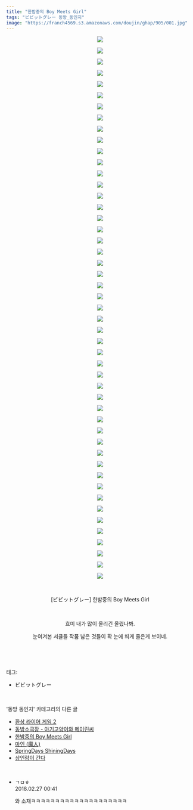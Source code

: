 ```yaml
---
title: "한밤중의 Boy Meets Girl"
tags: "ビビットグレー 동방_동인지"
image: "https://franch4569.s3.amazonaws.com/doujin/ghap/905/001.jpg"
---
```

<div class="article">
<p style="text-align: center; clear: none; float: none;"><img src="{{ site.imgserver2 }}/ghap/905/001.jpg"/></p>
<p style="text-align: center; clear: none; float: none;"><img src="{{ site.imgserver2 }}/ghap/905/002.jpg"/></p>
<p style="text-align: center; clear: none; float: none;"><img src="{{ site.imgserver2 }}/ghap/905/003.jpg"/></p>
<p style="text-align: center; clear: none; float: none;"><img src="{{ site.imgserver2 }}/ghap/905/004.jpg"/></p>
<p style="text-align: center; clear: none; float: none;"><img src="{{ site.imgserver2 }}/ghap/905/005.jpg"/></p>
<p style="text-align: center; clear: none; float: none;"><img src="{{ site.imgserver2 }}/ghap/905/006.jpg"/></p>
<p style="text-align: center; clear: none; float: none;"><img src="{{ site.imgserver2 }}/ghap/905/007.jpg"/></p>
<p style="text-align: center; clear: none; float: none;"><img src="{{ site.imgserver2 }}/ghap/905/008.jpg"/></p>
<p style="text-align: center; clear: none; float: none;"><img src="{{ site.imgserver2 }}/ghap/905/009.jpg"/></p>
<p style="text-align: center; clear: none; float: none;"><img src="{{ site.imgserver2 }}/ghap/905/010.jpg"/></p>
<p style="text-align: center; clear: none; float: none;"><img src="{{ site.imgserver2 }}/ghap/905/011.jpg"/></p>
<p style="text-align: center; clear: none; float: none;"><img src="{{ site.imgserver2 }}/ghap/905/012.jpg"/></p>
<p style="text-align: center; clear: none; float: none;"><img src="{{ site.imgserver2 }}/ghap/905/013.jpg"/></p>
<p style="text-align: center; clear: none; float: none;"><img src="{{ site.imgserver2 }}/ghap/905/014.jpg"/></p>
<p style="text-align: center; clear: none; float: none;"><img src="{{ site.imgserver2 }}/ghap/905/015.jpg"/></p>
<p style="text-align: center; clear: none; float: none;"><img src="{{ site.imgserver2 }}/ghap/905/016.jpg"/></p>
<p style="text-align: center; clear: none; float: none;"><img src="{{ site.imgserver2 }}/ghap/905/017.jpg"/></p>
<p style="text-align: center; clear: none; float: none;"><img src="{{ site.imgserver2 }}/ghap/905/018.jpg"/></p>
<p style="text-align: center; clear: none; float: none;"><img src="{{ site.imgserver2 }}/ghap/905/019.jpg"/></p>
<p style="text-align: center; clear: none; float: none;"><img src="{{ site.imgserver2 }}/ghap/905/020.jpg"/></p>
<p style="text-align: center; clear: none; float: none;"><img src="{{ site.imgserver2 }}/ghap/905/021.jpg"/></p>
<p style="text-align: center; clear: none; float: none;"><img src="{{ site.imgserver2 }}/ghap/905/022.jpg"/></p>
<p style="text-align: center; clear: none; float: none;"><img src="{{ site.imgserver2 }}/ghap/905/023.jpg"/></p>
<p style="text-align: center; clear: none; float: none;"><img src="{{ site.imgserver2 }}/ghap/905/024.jpg"/></p>
<p style="text-align: center; clear: none; float: none;"><img src="{{ site.imgserver2 }}/ghap/905/025.jpg"/></p>
<p style="text-align: center; clear: none; float: none;"><img src="{{ site.imgserver2 }}/ghap/905/026.jpg"/></p>
<p style="text-align: center; clear: none; float: none;"><img src="{{ site.imgserver2 }}/ghap/905/027.jpg"/></p>
<p style="text-align: center; clear: none; float: none;"><img src="{{ site.imgserver2 }}/ghap/905/028.jpg"/></p>
<p style="text-align: center; clear: none; float: none;"><img src="{{ site.imgserver2 }}/ghap/905/029.jpg"/></p>
<p style="text-align: center; clear: none; float: none;"><img src="{{ site.imgserver2 }}/ghap/905/030.jpg"/></p>
<p style="text-align: center; clear: none; float: none;"><img src="{{ site.imgserver2 }}/ghap/905/031.jpg"/></p>
<p style="text-align: center; clear: none; float: none;"><img src="{{ site.imgserver2 }}/ghap/905/032.jpg"/></p>
<p style="text-align: center; clear: none; float: none;"><img src="{{ site.imgserver2 }}/ghap/905/033.jpg"/></p>
<p style="text-align: center; clear: none; float: none;"><img src="{{ site.imgserver2 }}/ghap/905/034.jpg"/></p>
<p style="text-align: center; clear: none; float: none;"><img src="{{ site.imgserver2 }}/ghap/905/035.jpg"/></p>
<p style="text-align: center; clear: none; float: none;"><img src="{{ site.imgserver2 }}/ghap/905/036.jpg"/></p>
<p style="text-align: center; clear: none; float: none;"><img src="{{ site.imgserver2 }}/ghap/905/037.jpg"/></p>
<p style="text-align: center; clear: none; float: none;"><img src="{{ site.imgserver2 }}/ghap/905/038.jpg"/></p>
<p style="text-align: center; clear: none; float: none;"><img src="{{ site.imgserver2 }}/ghap/905/039.jpg"/></p>
<p style="text-align: center; clear: none; float: none;"><img src="{{ site.imgserver2 }}/ghap/905/040.jpg"/></p>
<p style="text-align: center; clear: none; float: none;"><img src="{{ site.imgserver2 }}/ghap/905/041.jpg"/></p>
<p style="text-align: center; clear: none; float: none;"><img src="{{ site.imgserver2 }}/ghap/905/042.jpg"/></p>
<p style="text-align: center; clear: none; float: none;"><img src="{{ site.imgserver2 }}/ghap/905/043.jpg"/></p>
<p style="text-align: center; clear: none; float: none;"><img src="{{ site.imgserver2 }}/ghap/905/044.jpg"/></p>
<p style="text-align: center; clear: none; float: none;"><img src="{{ site.imgserver2 }}/ghap/905/045.jpg"/></p>
<p style="text-align: center; clear: none; float: none;"><img src="{{ site.imgserver2 }}/ghap/905/046.jpg"/></p>
<p style="text-align: center; clear: none; float: none;"><img src="{{ site.imgserver2 }}/ghap/905/047.jpg"/></p>
<p style="text-align: center; clear: none; float: none;"><img src="{{ site.imgserver2 }}/ghap/905/048.jpg"/></p>
<p style="text-align: center; clear: none; float: none;"><img src="{{ site.imgserver2 }}/ghap/905/049.jpg"/></p>
<p style="text-align: center; clear: none; float: none;"><br/></p>
<p style="text-align: center; clear: none; float: none;">[ビビットグレー] 한밤중의 Boy Meets Girl</p>
<p style="text-align: center; clear: none; float: none;"><br/></p>
<p style="text-align: center; clear: none; float: none;">흐미 내가 많이 올리긴 올렸나봐.</p>
<p style="text-align: center; clear: none; float: none;">눈여겨본 서클들 작품 남은 것들이 확 눈에 띄게 줄은게 보이네.</p>
<p><br/></p>
</div><br/>
<div class="tagTrail">
<p>태그: </p>
<ul>
<li>ビビットグレー</li>
</ul>
</div><br/>
<div class="another">
<p>'동방 동인지' 카테고리의 다른 글</p>
<ul>
<li><a href="/ghap_907">환상 라이어 게임 2</a></li>
<li><a href="/ghap_906">동방소극장 - 아기고양이와 메이린씨</a></li>
<li><a href="/ghap_905">한밤중의 Boy Meets Girl</a></li>
<li><a href="/ghap_903">마인 (魔人)</a></li>
<li><a href="/ghap_902">SpringDays ShiningDays</a></li>
<li><a href="/ghap_901">삼인랑이 간다</a></li>
</ul>
</div><br/>
<div class="cb_module cb_fluid">
<div class="cb_wrt cb_profile">
<div class="comment">
<ul>
<li class="cb_thumb_off" id="comment15207636">
<div class="cb_comment_area">
<div class="cb_info_area">
<div class="cb_section">
<span class="cb_nick_name">ㄱㅁㅎ</span>
</div>
<div class="cb_section">
<span class="cb_date">2018.02.27 00:41 </span>
</div>
</div>
<div class="cb_dsc_comment">
<p class="cb_dsc">
											와 소재ㅋㅋㅋㅋㅋㅋㅋㅋㅋㅋㅋㅋㅋㅋㅋㅋㅋㅋㅋㅋ
										</p>
</div>
</div></li>
</ul>
</div>
</div><!-- commentList close -->
</div><br/>
